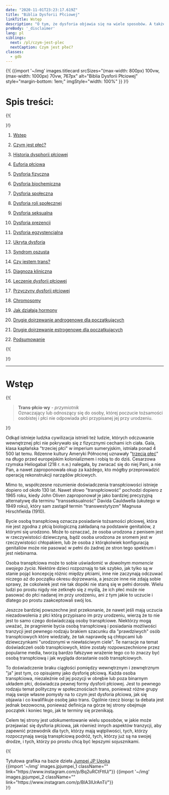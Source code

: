 ```yaml
---
date: "2020-11-01T23:23:17.619Z"
title: "Biblia Dysforii Płciowej"
linkTitle: Wstęp
description: "O tym, że dysforia objawia się na wiele sposobów. A także co to znaczy być trans."
preBody: '_disclaimer'
lang: pl
siblings:
  next: /pl/czym-jest-plec
  nextCaption: Czym jest płeć?
classes:
  - gdb
---
```



{!{
{{import
  '~/img'
  images.titlecard
  srcSizes="(max-width: 800px) 100vw, (max-width: 1000px) 70vw, 767px"
  alt="Biblia Dysforii Płciowej"
  style="margin-bottom: 1em;"
  imgStyle="width: 100%"
}}
}!}

# Spis treści:

{!{ <div class="two-column-list"> }!}

1. [Wstęp](#Wstęp)

2. [Czym jest płeć?](/pl/czym-jest-plec)

3. [Historia dysphorii płciowej](/pl/historia)

4. [Euforia płciowa](/pl/euforia)

5. [Dysforia fizyczna](/pl/dysforia-fizyczna)

6. [Dysforia biochemiczna](/pl/dysforia-biochemiczna)

7. [Dysforia społeczna](/pl/dysforia-spoleczna)

8. [Dysforia roli społecznej](/pl/dysforia-roli-spolecznej)

9. [Dysforia seksualna](/pl/dysforia-seksualna)

10. [Dysforia prezencji](/pl/dysforia-prezencji)

11. [Dysforia egzystencjalna](/pl/dysforia-egzystencjalna)

12. [Ukryta dysforia](/pl/ukryta-dysforia)

13. [Syndrom oszusta](/pl/syndrom-oszusta)

14. [Czy jestem trans?](/pl/czy-jestem-trans)

15. [Diagnoza kliniczna](/pl/diagnoza)

16. [Leczenie dysforii płciowej](/pl/leczenie)

17. [Przyczyny dysforii płciowej](/pl/przyczyny)

18. [Chromosomy](/pl/chromosomy)

19. [Jak działają hormony](/pl/hormony)

20. [Drugie dojrzewanie androgenowe dla początkujących](/pl/drugie-dojrzewanie-T)

21. [Drugie dojrzewanie estrogenowe dla początkujących](/pl/drugie-dojrzewanie-E)

22. [Podsumowanie](/pl/podsumowanie)

{!{ </div> }!}

<hr class="print-break-after print-hidden">

# Wstęp

{!{
<div class="gutter"><blockquote>
  <strong>Trans·płcio·wy</strong> - <em>przymiotnik</em><br>
  Oznaczający lub odnoszący się do osoby, której poczucie tożsamości osobistej i płci nie odpowiada płci przypisanej jej przy urodzeniu.
</blockquote></div>
}!}

Odkąd istnieje ludzka cywilizacja istnieli też ludzie, których odczuwanie wewnętrznej płci nie pokrywało się z fizycznymi cechami ich ciała. Gala, klasa kapłańska "trzeciej płci" w imperium sumeryjskim, istniała ponad 4 500 lat temu. Rdzenne kultury Ameryki Północnej uznawały "[trzecią płeć](https://pl.wikipedia.org/wiki/Trzecia_p%C5%82e%C4%87)" na długo przed europejskim kolonializmem i robią to do dziś. Cesarzowa rzymska Heliogabal (218 r. n.e.) nalegała, by zwracać się do niej Pani, a nie Pan, a nawet zaproponowała okup za każdego, kto mógłby przeprowadzić operację rekonstrukcji narządów płciowych.

Mimo to, współczesne rozumienie doświadczenia transpłciowości istnieje dopiero od około 130 lat. Nawet słowo "transpłciowość" pochodzi dopiero z 1965 roku, kiedy John Oliven zaproponował je jako bardziej precyzyjną alternatywę dla terminu "transseksualność" Davida Cauldwella (ukutego w 1949 roku), który sam zastąpił termin "transwestytyzm" Magnusa Hirschfielda (1910).

Bycie osobą transpłciową oznacza posiadanie tożsamości płciowej, która nie jest zgodna z płcią biologiczną zakładaną na podstawie genitaliów, z którymi się urodzono. Może to oznaczać, że osoba urodzona z penisem jest w rzeczywistości dziewczyną, bądź osoba urodzona ze sromem jest w rzeczywistości chłopakiem, lub że osoba z którąkolwiek konfiguracją genitaliów może nie pasować w pełni do żadnej ze stron tego spektrum i jest niebinarna.

Osoba transpłciowa może to sobie uświadomić w *dowolnym momencie swojego życia*. Niektóre dzieci rozpoznają to tak szybko, jak tylko są w stanie pojąć koncepcję różnic między płciami, inne nie zaczynają odczuwać niczego aż do początku okresu dojrzewania, a jeszcze inne nie zdają sobie sprawy, że cokolwiek jest nie tak dopóki nie staną się w pełni dorosłe. Wielu ludzi po prostu nigdy nie zetknęło się z myślą, że ich płeć może nie pasować do płci nadanej im przy urodzeniu, ani z tym jakie to uczucie i dlatego po prostu zaakceptowali swój los.

Jeszcze bardziej powszechne jest przekonanie, że nawet jeśli mają uczucia niezadowolenia z płci którą przypisano im przy urodzeniu, wierzą że to nie jest to samo czego doświadczają osoby transpłciowe. Niektórzy mogą uważać, że pragnienie bycia osobą transpłciową i posiadania możliwości tranzycji jest pewnego rodzaju brakiem szacunku dla "prawdziwych" osób transpłciowych które wiedziały, że tak naprawdę są chłopcami lub dziewczynkami "urodzonymi w niewłaściwym ciele". Te narracje na temat doświadczeń osób transpłciowych, które zostały rozpowszechnione przez popularne media, tworzą bardzo fałszywe wrażenie tego co to znaczy być osobą transpłciową i jak wygląda dorastanie osób transpłciowych.

To doświadczenie braku ciągłości pomiędzy wewnętrznym i zewnętrznym "ja" jest tym, co opisujemy jako dysforię płciową. Każda osoba transpłciowa, niezależnie od jej pozycji w obrębie lub poza binarnym układem płci, doświadcza pewnej formy dysforii płciowej. Jest to pewnego rodzaju temat polityczny w społecznościach trans, ponieważ różne grupy mają swoje własne pomysły na to czym jest dysforia płciowa, jak się objawia i co kwalifikuje osobę jako trans. Ogólnie rzecz biorąc ta debata jest jednak bezowocna, ponieważ definicja na górze tej strony obejmuje początek i koniec tego, jak te terminy się przenikają.

Celem tej strony jest udokumentowanie wielu sposobów, w jakie może przejawiać się dysforia płciowa, jak również innych aspektów tranzycji, aby zapewnić przewodnik dla tych, którzy mają wątpliwości, tych, którzy rozpoczynają swoją transpłciową podróż, tych, którzy już są na swojej drodze, i tych, którzy po prostu chcą być lepszymi sojusznikami.

{!{
<div class="gutter flex flex-end print-inline print-span2 print-center">
<span>Tytułowa grafika na bazie dzieła <a href="https://www.instagram.com/jp_means_jumpei/">Jumpei JP Ueoka</a></span>
<div class="grid-row" style="grid-template-columns: 1fr 1fr">
{{import '~/img' images.jpjumpei_1 className="" link="https://www.instagram.com/p/Bq2uRCtFttU/"}}
{{import '~/img' images.jpjumpei_2 className="" link="https://www.instagram.com/p/BlA3IUrAnTi/"}}
</div>
</div>
}!}
